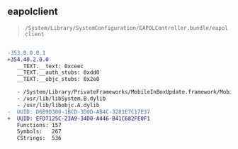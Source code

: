 ## eapolclient

> `/System/Library/SystemConfiguration/EAPOLController.bundle/eapolclient`

```diff

-353.0.0.0.1
+354.40.2.0.0
   __TEXT.__text: 0xceec
   __TEXT.__auth_stubs: 0xdd0
   __TEXT.__objc_stubs: 0x2e0

   - /System/Library/PrivateFrameworks/MobileInBoxUpdate.framework/MobileInBoxUpdate
   - /usr/lib/libSystem.B.dylib
   - /usr/lib/libobjc.A.dylib
-  UUID: D6B9D300-1BCD-3D0D-AB4C-3281E7C17E37
+  UUID: EFD7125C-23A9-34D0-A446-B41C682FE0F1
   Functions: 157
   Symbols:   267
   CStrings:  536

```
